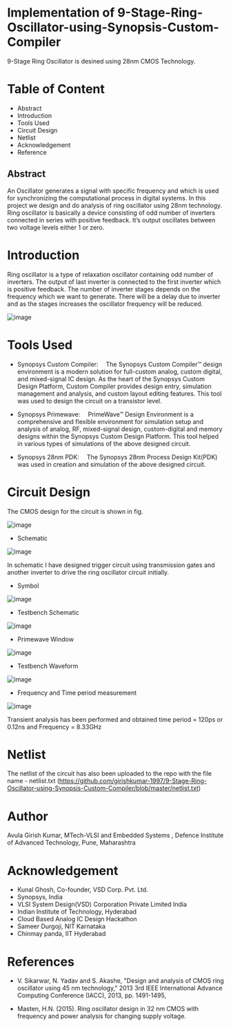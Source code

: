 # Implementation of 9-Stage-Ring-Oscillator-using-Synopsis-Custom-Compiler
9-Stage Ring Oscillator is desined using 28nm CMOS Technology.

# Table of Content 
- Abstract 
- Introduction
- Tools Used
- Circuit Design
- Netlist
- Acknowledgement
- Reference


## Abstract

An Oscillator generates a signal with specific frequency and which is used for synchronizing the computational process in digital systems. In this project we design and do analysis of ring oscillator using 28nm technology. Ring oscillator is basically a device consisting of odd number of inverters connected in series with positive feedback. It’s output oscillates between two voltage levels either 1 or zero.

# Introduction

Ring oscillator is a type of relaxation oscillator containing odd number of inverters. The output of last inverter is connected to the first inverter which is positive feedback. The number of inverter stages depends on the frequency which we want to generate. There will be a delay due to inverter and as the stages increases the oscillator frequency will be reduced. 

![image](https://github.com/girishkumar-1997/9-Stage-Ring-Oscillator-using-Synopsis-Custom-Compiler/blob/master/images/Circuit.png)



# Tools Used

- Synopsys Custom Compiler:  The Synopsys Custom Compiler™ design environment is a modern solution for full-custom analog, custom digital, and mixed-signal IC design. As the heart of the Synopsys Custom Design Platform, Custom Compiler provides design entry, simulation management and analysis, and custom layout editing features. This tool was used to design the circuit on a transistor level.

- Synopsys Primewave:  PrimeWave™ Design Environment is a comprehensive and flexible environment for simulation setup and analysis of analog, RF, mixed-signal design, custom-digital and memory designs within the Synopsys Custom Design Platform. This tool helped in various types of simulations of the above designed circuit.

- Synopsys 28nm PDK:  The Synopsys 28nm Process Design Kit(PDK) was used in creation and simulation of the above designed circuit.

# Circuit Design

The CMOS design for the circuit is shown in fig. 

![image](https://github.com/girishkumar-1997/9-Stage-Ring-Oscillator-using-Synopsis-Custom-Compiler/blob/master/images/CMOSCircuit.png)

- Schematic

![image](https://github.com/girishkumar-1997/9-Stage-Ring-Oscillator-using-Synopsis-Custom-Compiler/blob/master/images/Schematic.png)

In schematic I have designed trigger circuit using transmission gates and another inverter to drive the ring oscillator circuit initially.
                                                                                                                                                                                                                                                                                                                                                                          
- Symbol

![image](https://github.com/girishkumar-1997/9-Stage-Ring-Oscillator-using-Synopsis-Custom-Compiler/blob/master/images/Symbol.png)                                                                                                                                                                                                                                                                                                                                                                               

- Testbench Schematic

![image](https://github.com/girishkumar-1997/9-Stage-Ring-Oscillator-using-Synopsis-Custom-Compiler/blob/master/images/Testbench_Schematic.png)  

- Primewave Window

![image](https://github.com/girishkumar-1997/9-Stage-Ring-Oscillator-using-Synopsis-Custom-Compiler/blob/master/images/Testsuit%20Pathway.png)  

- Testbench Waveform

![image](https://github.com/girishkumar-1997/9-Stage-Ring-Oscillator-using-Synopsis-Custom-Compiler/blob/master/images/Waveform.png)  

- Frequency and Time period measurement

![image](https://github.com/girishkumar-1997/9-Stage-Ring-Oscillator-using-Synopsis-Custom-Compiler/blob/master/images/Frequency%20and%20Time%20Period.png)

Transient analysis has been performed and obtained time period = 120ps or 0.12ns and Frequency = 8.33GHz

# Netlist
The netlist of the circuit has also been uploaded to the repo with the file name - netlist.txt (https://github.com/girishkumar-1997/9-Stage-Ring-Oscillator-using-Synopsis-Custom-Compiler/blob/master/netlist.txt) 

# Author
Avula Girish Kumar, MTech-VLSI and Embedded Systems , Defence Institute of Advanced Technology, Pune, Maharashtra

# Acknowledgement

- Kunal Ghosh, Co-founder, VSD Corp. Pvt. Ltd.
- Synopsys, India
- VLSI System Design(VSD) Corporation Private Limited India
- Indian Institute of Technology, Hyderabad 
- Cloud Based Analog IC Design Hackathon
- Sameer Durgoji, NIT Karnataka
- Chinmay panda, IIT Hyderabad

# References

- 	V. Sikarwar, N. Yadav and S. Akashe, "Design and analysis of CMOS ring oscillator using 45 nm technology," 2013 3rd IEEE International Advance Computing Conference (IACC), 2013, pp. 1491-1495, 

- 	Masten, H.N. (2015). Ring oscillator design in 32 nm CMOS with frequency and power analysis for changing supply voltage. 

